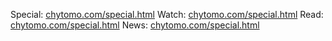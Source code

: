 Special: [chytomo.com/special.html](https://mysecondspace.github.io/chytomo.com/build/special.html)
Watch: [chytomo.com/special.html](https://mysecondspace.github.io/chytomo.com/build/special.html)
Read: [chytomo.com/special.html](https://mysecondspace.github.io/chytomo.com/build/special.html)
News: [chytomo.com/special.html](https://mysecondspace.github.io/chytomo.com/build/special.html)